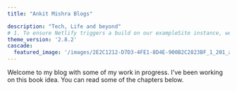 ```yaml
---
title: "Ankit Mishra Blogs"

description: "Tech, Life and beyond"
# 1. To ensure Netlify triggers a build on our exampleSite instance, we need to change a file in the exampleSite directory.
theme_version: '2.8.2'
cascade:
  featured_image: '/images/2E2C1212-D7D3-4FE1-8D4E-900B2C2823BF_1_201_a.jpeg'
---
```

Welcome to my blog with some of my work in progress. I've been working on this book idea. You can read some of the chapters below.
